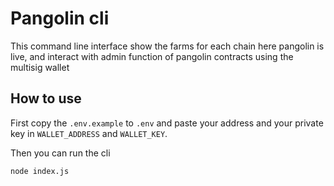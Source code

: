 # Pangolin cli
This command line interface show the farms for each chain here pangolin is live, and interact with admin function of pangolin contracts using the multisig wallet

## How to use
First copy the `.env.example` to `.env` and paste your address and your private key in `WALLET_ADDRESS` and `WALLET_KEY`.

Then you can run the cli

```
node index.js
```


